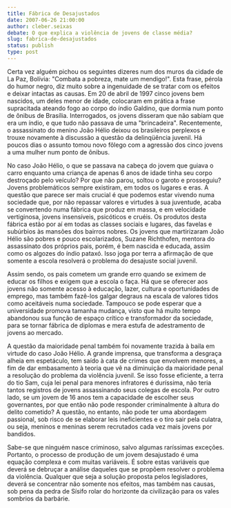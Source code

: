 ```yaml
---
title: Fábrica de Desajustados
date: 2007-06-26 21:00:00
author: cleber.seixas
debate: O que explica a violência de jovens de classe média?
slug: fabrica-de-desajustados
status: publish 
type: post
---
```


Certa vez alguém pichou os seguintes dizeres num dos muros da cidade de La Paz, Bolívia: "Combata a pobreza, mate um mendigo!". Esta frase, pérola do humor negro, diz muito sobre a ingenuidade de se tratar com os efeitos e deixar intactas as causas. Em 20 de abril de 1997 cinco jovens bem nascidos, um deles menor de idade, colocaram em prática a frase supracitada ateando fogo ao corpo do índio Galdino, que dormia num ponto de ônibus de Brasília. Interrogados, os jovens disseram que não sabiam que era um índio, e que tudo não passava de uma "brincadeira". Recentemente, o assassinato do menino João Hélio deixou os brasileiros perplexos e trouxe novamente à discussão a questão da delinqüência juvenil. Há poucos dias o assunto tomou novo fôlego com a agressão dos cinco jovens a uma mulher num ponto de ônibus.  

  

No caso João Hélio, o que se passava na cabeça do jovem que guiava o carro enquanto uma criança de apenas 6 anos de idade tinha seu corpo destroçado pelo veículo? Por que não parou, soltou o garoto e prosseguiu? Jovens problemáticos sempre existiram, em todos os lugares e eras. A questão que parece ser mais crucial é que podemos estar vivendo numa sociedade que, por não repassar valores e virtudes à sua juventude, acaba se convertendo numa fábrica que produz em massa, e em velocidade vertiginosa, jovens insensíveis, psicóticos e cruéis. Os produtos desta fábrica estão por aí em todas as classes sociais e lugares, das favelas e subúrbios às mansões dos bairros nobres. Os jovens que martirizaram João Hélio são pobres e pouco escolarizados, Suzane Richthofen, mentora do assassinato dos próprios pais, porém, é bem nascida e educada, assim como os algozes do índio pataxó. Isso joga por terra a afirmação de que somente a escola resolverá o problema do desajuste social juvenil.   

  

Assim sendo, os pais cometem um grande erro quando se eximem de educar os filhos e exigem que a escola o faça. Há que se oferecer aos jovens não somente acesso à educação, lazer, cultura e oportunidades de emprego, mas também fazê-los galgar degraus na escala de valores tidos como aceitáveis numa sociedade. Tampouco se pode esperar que a universidade promova tamanha mudança, visto que há muito tempo abandonou sua função de espaço crítico e transformador da sociedade, para se tornar fábrica de diplomas e mera estufa de adestramento de jovens ao mercado.  

  

A questão da maioridade penal também foi novamente trazida à baila em virtude do caso João Hélio. A grande imprensa, que transforma a desgraça alheia em espetáculo, tem saído à cata de crimes que envolvem menores, a fim de dar embasamento à teoria que vê na diminuição da maioridade penal a resolução do problema da violência juvenil. Se isso fosse eficiente, a terra do tio Sam, cuja lei penal para menores infratores é duríssima, não teria tantos registros de jovens assassinando seus colegas de escola. Por outro lado, se um jovem de 16 anos tem a capacidade de escolher seus governantes, por que então não pode responder criminalmente à altura do delito cometido? A questão, no entanto, não pode ter uma abordagem passional, sob risco de se elaborar leis ineficientes e o tiro sair pela culatra, ou seja, meninos e meninas serem recrutados cada vez mais jovens por bandidos.  

  

Sabe-se que ninguém nasce criminoso, salvo algumas raríssimas exceções. Portanto, o processo de produção de um jovem desajustado é uma equação complexa e com muitas variáveis. É sobre estas variáveis que deverá se debruçar a análise daqueles que se propõem resolver o problema da violência. Qualquer que seja a solução proposta pelos legisladores, deverá se concentrar não somente nos efeitos, mas também nas causas, sob pena da pedra de Sísifo rolar do horizonte da civilização para os vales sombrios da barbárie.

